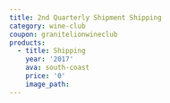 ```yaml
---
title: 2nd Quarterly Shipment Shipping
category: wine-club
coupon: granitelionwineclub
products:
  - title: Shipping
    year: '2017'
    ava: south-coast
    price: '0'
    image_path:
---
```



